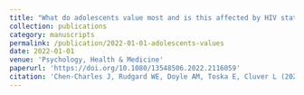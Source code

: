 ```yaml
---
title: "What do adolescents value most and is this affected by HIV status? Aspirations and self-perceptions from a large cohort study in South Africa"
collection: publications
category: manuscripts
permalink: /publication/2022-01-01-adolescents-values
date: 2022-01-01
venue: 'Psychology, Health & Medicine'
paperurl: 'https://doi.org/10.1080/13548506.2022.2116059'
citation: 'Chen-Charles J, Rudgard WE, Doyle AM, Toska E, Cluver L (2022) What do adolescents value most and is this affected by HIV status? Aspirations and self-perceptions from a large cohort study in South Africa. Psychology, Health & Medicine.'
---
```

